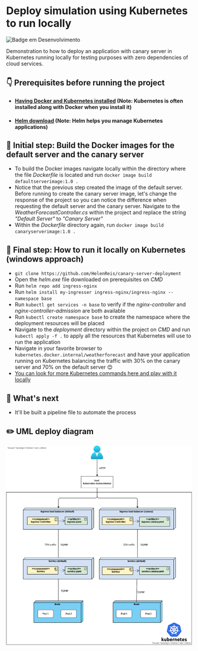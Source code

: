 # Deploy simulation using Kubernetes to run locally

![Badge em Desenvolvimento](http://img.shields.io/static/v1?label=STATUS&message=IN%20DEVELOPMENT&color=GREEN&style=for-the-badge)

Demonstration to how to deploy an application with canary server in Kubernetes running locally for testing purposes with zero dependencies of cloud services.

## :point_down: Prerequisites before running the project
- #### [Having Docker and Kubernetes installed](https://docs.docker.com/get-docker/) (Note: Kubernetes is often installed along with Docker when you install it)
- #### [Helm download](https://github.com/helm/helm/releases) (Note: Helm helps you manage Kubernetes applications)

## :raising_hand: Initial step: Build the Docker images for the default server and the canary server

- To build the Docker images navigate locally within the directory where the file *Dockerfile* is located and run `docker image build defaultserverimage:1.0 .`
- Notice that the previous step created the image of the default server. Before running to create the canary server image, let's change the response of the project so you can notice the difference when requesting the default server and the canary server. Navigate to the *WeatherForecastController.cs* within the project and replace the string *"Default Server"* to *"Canary Server"*
- Within the *Dockerfile* directory again, run `docker image build canaryserverimage:1.0 .`

## :raising_hand: Final step: How to run it locally on Kubernetes (windows approach)

- `git clone https://github.com/HelenReis/canary-server-deployment`
- Open the *helm.exe* file downloaded on prerequisites on *CMD*
- Run `helm repo add ingress-nginx`
- Run `helm install my-ingresser ingress-nginx/ingress-nginx --namespace base`
- Run `kubectl get services -n base` to verify if the *nginx-controller* and *nginx-controller-admission* are both available
- Run `kubectl create namespace base` to create the namespace where the deployment resources will be placed
- Navigate to the *deployment* directory within the project on *CMD* and run `kubectl apply -f .` to apply all the resources that Kubernetes will use to run the application
- Navigate in your favorite browser to `kubernetes.docker.internal/weatherforecast` and have your application running on Kubernetes balancing the traffic with 30% on the canary server and 70% on the default server :blush:
- [You can look for more Kubernetes commands here and play with it locally](https://kubernetes.io/docs/reference/generated/kubectl/kubectl-commands) 

## :eyes: What's next
- It'll be built a pipeline file to automate the process

## :pencil2: UML deploy diagram
<img src="uml/uml_implant.png" alt="Alt text" title="UML deploy diagram">
